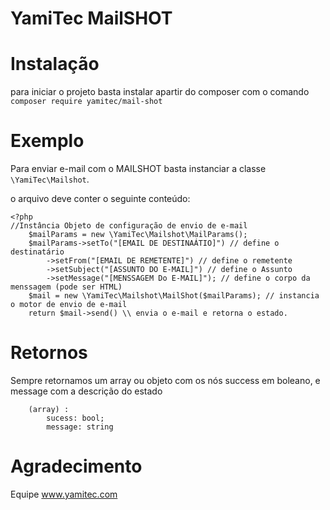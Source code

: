 # YamiTec MailSHOT

# Instalação

para iniciar o projeto basta instalar apartir do composer  com o comando ```composer require yamitec/mail-shot```

# Exemplo 

Para enviar e-mail com o MAILSHOT basta instanciar a classe ```\YamiTec\Mailshot```.

o arquivo deve conter o seguinte conteúdo:

```
<?php
//Instância Objeto de configuração de envio de e-mail
    $mailParams = new \YamiTec\Mailshot\MailParams();
    $mailParams->setTo("[EMAIL DE DESTINAÁTIO]") // define o destinatário
        ->setFrom("[EMAIL DE REMETENTE]") // define o remetente
        ->setSubject("[ASSUNTO DO E-MAIL]") // define o Assunto
        ->setMessage("[MENSSAGEM Do E-MAIL]"); // define o corpo da menssagem (pode ser HTML)
    $mail = new \YamiTec\Mailshot\MailShot($mailParams); // instancia o motor de envio de e-mail 
    return $mail->send() \\ envia o e-mail e retorna o estado.

```
# Retornos

Sempre retornamos um array ou objeto com os nós success em boleano, e message com a descrição do estado
```
    (array) : 
        sucess: bool;
        message: string
```

# Agradecimento

Equipe www.yamitec.com